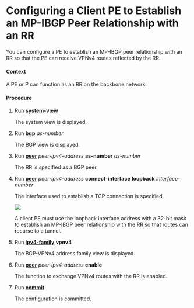 Configuring a Client PE to Establish an MP-IBGP Peer Relationship with an RR
============================================================================

You can configure a PE to establish an MP-IBGP peer relationship
with an RR so that the PE can receive VPNv4 routes reflected by the
RR.

#### Context

A PE or P can function as an RR on the backbone network.


#### Procedure

1. Run [**system-view**](cmdqueryname=system-view)
   
   
   
   The system view is displayed.
2. Run [**bgp**](cmdqueryname=bgp) *as-number*
   
   
   
   The BGP view is displayed.
3. Run [**peer**](cmdqueryname=peer) *peer-ipv4-address* **as-number** *as-number*
   
   
   
   The RR is specified as a BGP peer.
4. Run [**peer**](cmdqueryname=peer) *peer-ipv4-address* **connect-interface** **loopback** *interface-number*
   
   
   
   The interface used to establish a TCP connection is specified.
   
   ![](../../../../public_sys-resources/note_3.0-en-us.png) 
   
   A client PE must use the loopback interface
   address with a 32-bit mask to establish an MP-IBGP peer relationship
   with the RR so that routes can recurse to a tunnel.
5. Run [**ipv4-family**](cmdqueryname=ipv4-family) **vpnv4**
   
   
   
   The BGP-VPNv4 address family view is displayed.
6. Run [**peer**](cmdqueryname=peer) *peer-ipv4-address* **enable**
   
   
   
   The function to exchange VPNv4 routes with the RR is enabled.
7. Run [**commit**](cmdqueryname=commit)
   
   
   
   The configuration is committed.